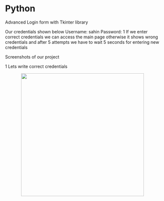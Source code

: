 # Python
Advanced Login form with Tkinter library

Our credentials shown below
Username: sahin
Password: 1
If we enter correct credentials we can access the main page otherwise it shows wrong credentials and after 5 attempts we have to wait 5 seconds for entering new credentials

Screenshots of our project

1 Lets write correct credentials

<div align="center">
    <img src="C:\Users\SHAHINRASHIDBAYLI\Desktop\piton\1.PNG" width="400px"</img> 
</div>
